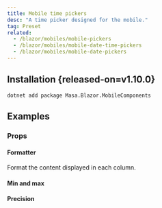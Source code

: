 ```yaml
---
title: Mobile time pickers
desc: "A time picker designed for the mobile."
tag: Preset
related:
  - /blazor/mobiles/mobile-pickers
  - /blazor/mobiles/mobile-date-time-pickers
  - /blazor/mobiles/mobile-date-pickers
---
```


## Installation {released-on=v1.10.0}

```shell
dotnet add package Masa.Blazor.MobileComponents
```

## Examples

### Props

#### Formatter

Format the content displayed in each column.

<masa-example file="Examples.mobiles.mobile_time_pickers.Formatter"></masa-example>

#### Min and max

<masa-example file="Examples.mobiles.mobile_time_pickers.MinMax"></masa-example>

#### Precision

<masa-example file="Examples.mobiles.mobile_time_pickers.Precision"></masa-example>




